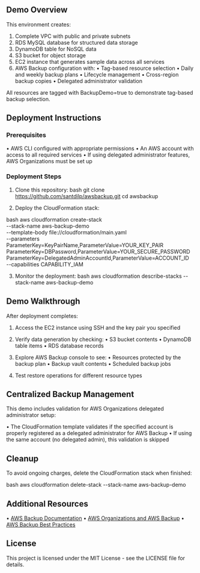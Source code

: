 ## Demo Overview

This environment creates:

1. Complete VPC with public and private subnets
2. RDS MySQL database for structured data storage
3. DynamoDB table for NoSQL data
4. S3 bucket for object storage
5. EC2 instance that generates sample data across all services
6. AWS Backup configuration with:
   • Tag-based resource selection
   • Daily and weekly backup plans
   • Lifecycle management
   • Cross-region backup copies
   • Delegated administrator validation

All resources are tagged with BackupDemo=true to demonstrate tag-based backup selection.

## Deployment Instructions

### Prerequisites

• AWS CLI configured with appropriate permissions
• An AWS account with access to all required services
• If using delegated administrator features, AWS Organizations must be set up

### Deployment Steps

1. Clone this repository:
  bash
   git clone https://github.com/santdilp/awsbackup.git
   cd awsbackup
   

2. Deploy the CloudFormation stack:
  
bash
   aws cloudformation create-stack \
     --stack-name aws-backup-demo \
     --template-body file://cloudformation/main.yaml \
     --parameters \
       ParameterKey=KeyPairName,ParameterValue=YOUR_KEY_PAIR \
       ParameterKey=DBPassword,ParameterValue=YOUR_SECURE_PASSWORD \
       ParameterKey=DelegatedAdminAccountId,ParameterValue=ACCOUNT_ID \
     --capabilities CAPABILITY_IAM
   


3. Monitor the deployment:
  bash
   aws cloudformation describe-stacks --stack-name aws-backup-demo
   

## Demo Walkthrough

After deployment completes:

1. Access the EC2 instance using SSH and the key pair you specified
2. Verify data generation by checking:
   • S3 bucket contents
   • DynamoDB table items
   • RDS database records

3. Explore AWS Backup console to see:
   • Resources protected by the backup plan
   • Backup vault contents
   • Scheduled backup jobs

4. Test restore operations for different resource types

## Centralized Backup Management

This demo includes validation for AWS Organizations delegated administrator setup:

• The CloudFormation template validates if the specified account is properly registered as a delegated administrator for AWS Backup
• If using the same account (no delegated admin), this validation is skipped

## Cleanup

To avoid ongoing charges, delete the CloudFormation stack when finished:

bash
aws cloudformation delete-stack --stack-name aws-backup-demo


## Additional Resources

• [AWS Backup Documentation](https://docs.aws.amazon.com/aws-backup/latest/devguide/whatisbackup.html)
• [AWS Organizations and AWS Backup](https://docs.aws.amazon.com/aws-backup/latest/devguide/manage-cross-account.html)
• [AWS Backup Best Practices](https://aws.amazon.com/blogs/storage/best-practices-for-aws-backup/)

## License

This project is licensed under the MIT License - see the LICENSE file for details.